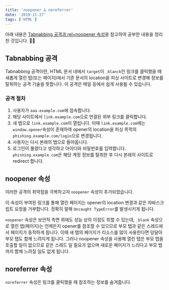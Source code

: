 ```yaml
---
title: 'noopener & noreferrer'
date: '2019-11-27'
tags: ['HTML']
---
```


아래 내용은 [Tabnabbing 공격과 rel=noopener 속성](https://blog.coderifleman.com/2017/05/30/tabnabbing_attack_and_noopener/)을 참고하여 공부한 내용을 정리한 것입니다. 🙋‍♀️

## Tabnabbing 공격

Tabnabbing 공격이란, HTML 문서 내에서 `target`이 `_blanck`인 링크를 클릭했을 때 새롭게 열린 탭(또는 페이지)에서 기존 문서의 location을 피싱 사이트로 변경해 정보를 탈취하는 공격 기술을 뜻합니다. 이 공격은 메일 등에서 쉽게 사용될 수 있습니다.

### 공격 절차

1. 사용자가 `aaa.example.com`에 접속합니다.
2. 해당 사이트에서 `link.example.com`으로 연결된 외부 링크를 클릭합니다.
3. 새 탭으로 `link.example.com`이 열립니다. 이때 `link.example.com`에는 `window.opener`속성이 존재하여 opener의 location을 피싱 목적의 `phishing.example.com/login`으로 변경됩니다.
4. 사용자는 다시 본래의 탭으로 돌아옵니다.
5. 로그인이 풀렸다고 생각하고 아이디와 비밀번호를 입력합니다. `phishing.example.com`은 해당 계정 정보를 탈취한 후 다시 본래의 사이트로 redirect 합니다.

## noopener 속성

이러한 공격의 취약점을 극복하고자 `noopener` 속성이 추가되었습니다.

이 속성이 부여된 링크를 통해 열린 페이지는 opener의 location 변경과 같은 자바스크립트 요청을 거부합니다. 정확히 말해 `Uncaught TypeError`를 발생시키게 됩니다.

`noopener` 속성은 보안적 측면 외에도 성능 상의 이점도 취할 수 있는데, `_blank` 속성으로 열린 탭(페이지)는 언제든지 opener를 참조할 수 있으므로 부모 탭과 같은 스레드에서 페이지가 동작하게 됩니다. 이때 새 탭의 페이지가 리소스를 많이 사용한다면 덩달아 부모 탭도 함께 느려지게 됩니다. 그러나 noopener 속성을 사용해 열린 탭은 부모 탭을 호출할 일이 없으므로 같은 스레드 일 필요가 없으며 새로운 페이지가 느리다고 부모 탭까지 함께 느려질 일도 없게 됩니다.

## noreferrer 속성

`noreferrer` 속성은 링크를 클릭했을 때 참조하는 정보를 숨겨줍니다.
